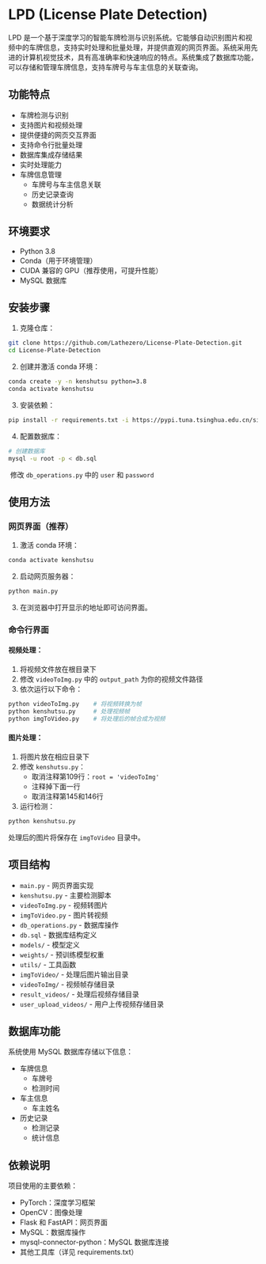 # LPD (License Plate Detection)

LPD 是一个基于深度学习的智能车牌检测与识别系统。它能够自动识别图片和视频中的车牌信息，支持实时处理和批量处理，并提供直观的网页界面。系统采用先进的计算机视觉技术，具有高准确率和快速响应的特点。系统集成了数据库功能，可以存储和管理车牌信息，支持车牌号与车主信息的关联查询。

## 功能特点

- 车牌检测与识别
- 支持图片和视频处理
- 提供便捷的网页交互界面
- 支持命令行批量处理
- 数据库集成存储结果
- 实时处理能力
- 车牌信息管理
  - 车牌号与车主信息关联
  - 历史记录查询
  - 数据统计分析

## 环境要求

- Python 3.8
- Conda（用于环境管理）
- CUDA 兼容的 GPU（推荐使用，可提升性能）
- MySQL 数据库

## 安装步骤

1. 克隆仓库：
```bash
git clone https://github.com/Lathezero/License-Plate-Detection.git
cd License-Plate-Detection
```

2. 创建并激活 conda 环境：
```bash
conda create -y -n kenshutsu python=3.8
conda activate kenshutsu
```

3. 安装依赖：
```bash
pip install -r requirements.txt -i https://pypi.tuna.tsinghua.edu.cn/simple
```

4. 配置数据库：
```bash
# 创建数据库
mysql -u root -p < db.sql
```

​	修改 `db_operations.py` 中的 `user` 和 `password`

## 使用方法

### 网页界面（推荐）

1. 激活 conda 环境：
```bash
conda activate kenshutsu
```

2. 启动网页服务器：
```bash
python main.py
```

3. 在浏览器中打开显示的地址即可访问界面。

### 命令行界面

#### 视频处理：

1. 将视频文件放在根目录下
2. 修改 `videoToImg.py` 中的 `output_path` 为你的视频文件路径
3. 依次运行以下命令：
```bash
python videoToImg.py    # 将视频转换为帧
python kenshutsu.py     # 处理视频帧
python imgToVideo.py    # 将处理后的帧合成为视频
```

#### 图片处理：

1. 将图片放在相应目录下
2. 修改 `kenshutsu.py`：
   - 取消注释第109行：`root = 'videoToImg'`
   - 注释掉下面一行
   - 取消注释第145和146行
3. 运行检测：
```bash
python kenshutsu.py
```

处理后的图片将保存在 `imgToVideo` 目录中。

## 项目结构

- `main.py` - 网页界面实现
- `kenshutsu.py` - 主要检测脚本
- `videoToImg.py` - 视频转图片
- `imgToVideo.py` - 图片转视频
- `db_operations.py` - 数据库操作
- `db.sql` - 数据库结构定义
- `models/` - 模型定义
- `weights/` - 预训练模型权重
- `utils/` - 工具函数
- `imgToVideo/` - 处理后图片输出目录
- `videoToImg/` - 视频帧存储目录
- `result_videos/` - 处理后视频存储目录
- `user_upload_videos/` - 用户上传视频存储目录

## 数据库功能

系统使用 MySQL 数据库存储以下信息：
- 车牌信息
  - 车牌号
  - 检测时间
- 车主信息
  - 车主姓名
- 历史记录
  - 检测记录
  - 统计信息

## 依赖说明

项目使用的主要依赖：
- PyTorch：深度学习框架
- OpenCV：图像处理
- Flask 和 FastAPI：网页界面
- MySQL：数据库操作
- mysql-connector-python：MySQL 数据库连接
- 其他工具库（详见 requirements.txt）

